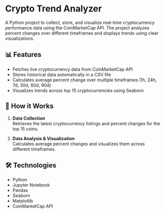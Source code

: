 # Crypto Trend Analyzer

A Python project to collect, store, and visualize real-time cryptocurrency performance data using the CoinMarketCap API. The project analyzes percent changes over different timeframes and displays trends using clear visualizations.

## 📊 Features

- Fetches live cryptocurrency data from CoinMarketCap API
- Stores historical data automatically in a CSV file
- Calculates average percent change over multiple timeframes (1h, 24h, 7d, 30d, 60d, 90d)
- Visualizes trends across top 15 cryptocurrencies using Seaborn

## 🚀 How it Works

1. **Data Collection**  
   Retrieves the latest cryptocurrency listings and percent changes for the top 15 coins.

2. **Data Analysis & Visualization**  
   Calculates average percent changes and visualizes them across different timeframes.

## 🛠️ Technologies

- Python
- Jupyter Notebook
- Pandas
- Seaborn
- Matplotlib
- CoinMarketCap API
